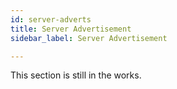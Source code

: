 ```yaml
---
id: server-adverts
title: Server Advertisement
sidebar_label: Server Advertisement

---
```


This section is still in the works.
